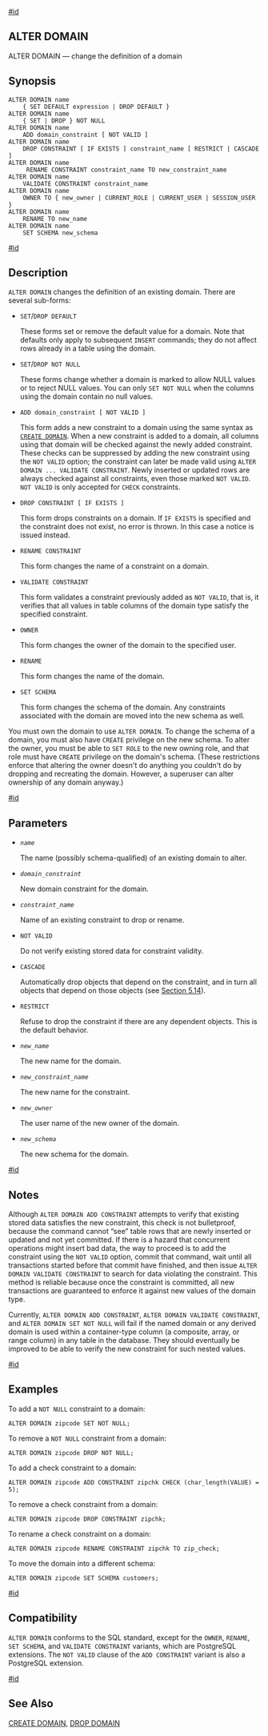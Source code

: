 [#id](#SQL-ALTERDOMAIN)

## ALTER DOMAIN

ALTER DOMAIN — change the definition of a domain

## Synopsis

```
ALTER DOMAIN name
    { SET DEFAULT expression | DROP DEFAULT }
ALTER DOMAIN name
    { SET | DROP } NOT NULL
ALTER DOMAIN name
    ADD domain_constraint [ NOT VALID ]
ALTER DOMAIN name
    DROP CONSTRAINT [ IF EXISTS ] constraint_name [ RESTRICT | CASCADE ]
ALTER DOMAIN name
     RENAME CONSTRAINT constraint_name TO new_constraint_name
ALTER DOMAIN name
    VALIDATE CONSTRAINT constraint_name
ALTER DOMAIN name
    OWNER TO { new_owner | CURRENT_ROLE | CURRENT_USER | SESSION_USER }
ALTER DOMAIN name
    RENAME TO new_name
ALTER DOMAIN name
    SET SCHEMA new_schema
```

[#id](#id-1.9.3.9.5)

## Description

`ALTER DOMAIN` changes the definition of an existing domain. There are several sub-forms:

- `SET`/`DROP DEFAULT`

  These forms set or remove the default value for a domain. Note that defaults only apply to subsequent `INSERT` commands; they do not affect rows already in a table using the domain.

- `SET`/`DROP NOT NULL`

  These forms change whether a domain is marked to allow NULL values or to reject NULL values. You can only `SET NOT NULL` when the columns using the domain contain no null values.

- `ADD domain_constraint [ NOT VALID ]`

  This form adds a new constraint to a domain using the same syntax as [`CREATE DOMAIN`](sql-createdomain). When a new constraint is added to a domain, all columns using that domain will be checked against the newly added constraint. These checks can be suppressed by adding the new constraint using the `NOT VALID` option; the constraint can later be made valid using `ALTER DOMAIN ... VALIDATE CONSTRAINT`. Newly inserted or updated rows are always checked against all constraints, even those marked `NOT VALID`. `NOT VALID` is only accepted for `CHECK` constraints.

- `DROP CONSTRAINT [ IF EXISTS ]`

  This form drops constraints on a domain. If `IF EXISTS` is specified and the constraint does not exist, no error is thrown. In this case a notice is issued instead.

- `RENAME CONSTRAINT`

  This form changes the name of a constraint on a domain.

- `VALIDATE CONSTRAINT`

  This form validates a constraint previously added as `NOT VALID`, that is, it verifies that all values in table columns of the domain type satisfy the specified constraint.

- `OWNER`

  This form changes the owner of the domain to the specified user.

- `RENAME`

  This form changes the name of the domain.

- `SET SCHEMA`

  This form changes the schema of the domain. Any constraints associated with the domain are moved into the new schema as well.

You must own the domain to use `ALTER DOMAIN`. To change the schema of a domain, you must also have `CREATE` privilege on the new schema. To alter the owner, you must be able to `SET ROLE` to the new owning role, and that role must have `CREATE` privilege on the domain's schema. (These restrictions enforce that altering the owner doesn't do anything you couldn't do by dropping and recreating the domain. However, a superuser can alter ownership of any domain anyway.)

[#id](#id-1.9.3.9.6)

## Parameters

- _`name`_

  The name (possibly schema-qualified) of an existing domain to alter.

- _`domain_constraint`_

  New domain constraint for the domain.

- _`constraint_name`_

  Name of an existing constraint to drop or rename.

- `NOT VALID`

  Do not verify existing stored data for constraint validity.

- `CASCADE`

  Automatically drop objects that depend on the constraint, and in turn all objects that depend on those objects (see [Section 5.14](ddl-depend)).

- `RESTRICT`

  Refuse to drop the constraint if there are any dependent objects. This is the default behavior.

- _`new_name`_

  The new name for the domain.

- _`new_constraint_name`_

  The new name for the constraint.

- _`new_owner`_

  The user name of the new owner of the domain.

- _`new_schema`_

  The new schema for the domain.

[#id](#id-1.9.3.9.7)

## Notes

Although `ALTER DOMAIN ADD CONSTRAINT` attempts to verify that existing stored data satisfies the new constraint, this check is not bulletproof, because the command cannot “see” table rows that are newly inserted or updated and not yet committed. If there is a hazard that concurrent operations might insert bad data, the way to proceed is to add the constraint using the `NOT VALID` option, commit that command, wait until all transactions started before that commit have finished, and then issue `ALTER DOMAIN VALIDATE CONSTRAINT` to search for data violating the constraint. This method is reliable because once the constraint is committed, all new transactions are guaranteed to enforce it against new values of the domain type.

Currently, `ALTER DOMAIN ADD CONSTRAINT`, `ALTER DOMAIN VALIDATE CONSTRAINT`, and `ALTER DOMAIN SET NOT NULL` will fail if the named domain or any derived domain is used within a container-type column (a composite, array, or range column) in any table in the database. They should eventually be improved to be able to verify the new constraint for such nested values.

[#id](#id-1.9.3.9.8)

## Examples

To add a `NOT NULL` constraint to a domain:

```
ALTER DOMAIN zipcode SET NOT NULL;
```

To remove a `NOT NULL` constraint from a domain:

```
ALTER DOMAIN zipcode DROP NOT NULL;
```

To add a check constraint to a domain:

```
ALTER DOMAIN zipcode ADD CONSTRAINT zipchk CHECK (char_length(VALUE) = 5);
```

To remove a check constraint from a domain:

```
ALTER DOMAIN zipcode DROP CONSTRAINT zipchk;
```

To rename a check constraint on a domain:

```
ALTER DOMAIN zipcode RENAME CONSTRAINT zipchk TO zip_check;
```

To move the domain into a different schema:

```
ALTER DOMAIN zipcode SET SCHEMA customers;
```

[#id](#SQL-ALTERDOMAIN-COMPATIBILITY)

## Compatibility

`ALTER DOMAIN` conforms to the SQL standard, except for the `OWNER`, `RENAME`, `SET SCHEMA`, and `VALIDATE CONSTRAINT` variants, which are PostgreSQL extensions. The `NOT VALID` clause of the `ADD CONSTRAINT` variant is also a PostgreSQL extension.

[#id](#SQL-ALTERDOMAIN-SEE-ALSO)

## See Also

[CREATE DOMAIN](sql-createdomain), [DROP DOMAIN](sql-dropdomain)
